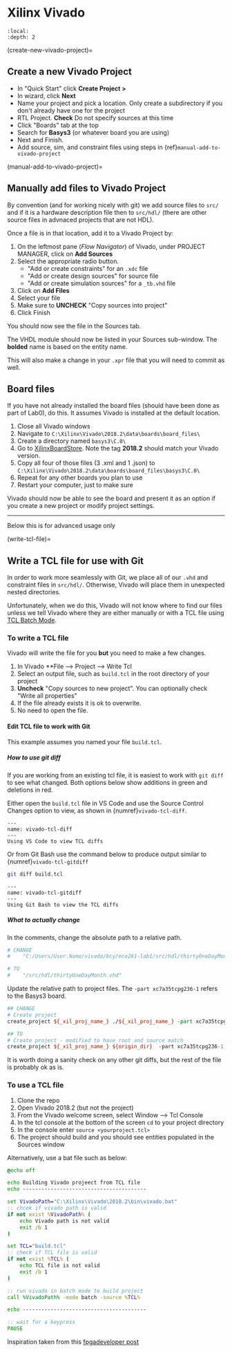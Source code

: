 # Xilinx Vivado

```{contents}
:local:
:depth: 2
```

(create-new-vivado-project)=
## Create a new Vivado Project

- In "Quick Start" click **Create Project >**
- In wizard, click **Next**
- Name your project and pick a location. Only create a subdirectory if you don't already have one for the project
- RTL Project. **Check** Do not specify sources at this time
- Click "Boards" tab at the top
- Search for **Basys3** (or whatever board you are using)
- Next and Finish.
- Add source, sim, and constraint files using steps in {ref}`manual-add-to-vivado-project`

(manual-add-to-vivado-project)=
## Manually add files to Vivado Project

By convention (and for working nicely with git) we add
source files to `src/` and if it is a hardware description file then to `src/hdl/`
(there are other source files in advnaced projects that are not HDL).

Once a file is in that location, add it to a Vivado Project by:

1. On the leftmost pane (*Flow Navigator*) of Vivado,
under PROJECT MANAGER, click on **Add Sources**
2. Select the appropriate radio button.
    - "Add or create constraints" for an `.xdc` file
    - "Add or create design sources" for source file
    - "Add or create simulation sources" for a `_tb.vhd` file
3. Click on **Add Files**
4. Select your file
5. Make sure to **UNCHECK** "Copy sources into project"
6. Click Finish

You should now see the file in the Sources tab.

The VHDL module should now be listed in your Sources sub-window.
The **bolded** name is based on the entity name.

This will also make a change in your `.xpr` file that you will need to commit as well.

## Board files

If you have not already installed the board files
(should have been done as part of Lab0), do this.
It assumes Vivado is installed at the default location.

1. Close all Vivado windows
2. Navigate to `C:\Xilinx\Vivado\2018.2\data\boards\board_files\`
3. Create a directory named `basys3\C.0\`
4. Go to [XilinxBoardStore](https://github.com/Xilinx/XilinxBoardStore/tree/2018.2/boards/Digilent/basys3/C.0).
Note the tag **2018.2** should match your Vivado version.
5. Copy all four of those files (3 .xml and 1 .json) to
`C:\Xilinx\Vivado\2018.2\data\boards\board_files\basys3\C.0\`
6. Repeat for any other boards you plan to use
7. Restart your computer, just to make sure

Vivado should now be able to see the board and present it as an option
if you create a new project or modify project settings.

---

Below this is for advanced usage only

(write-tcl-file)=
## Write a TCL file for use with Git

In order to work more seamlessly with Git, we place all of our `.vhd` and constraint files
in `src/hdl/`. Otherwise, Vivado will place them in unexpected nested directories.

Unfortunately, when we do this, Vivado will not know where to find our files unless we
tell Vivado where they are either manually or with a TCL file using [TCL Batch Mode](https://docs.xilinx.com/r/en-US/ug835-vivado-tcl-commands/Tcl-Batch-Mode).

### To write a TCL file

Vivado will write the file for you **but** you need to make a few changes.

1. In Vivado **File --> Project --> Write Tcl
2. Select an output file, such as `build.tcl` in the root directory of your project
3. **Uncheck** "Copy sources to new project". You can optionally check "Write all properties"
4. If the file already exists it is ok to overwrite.
5. No need to open the file.

#### Edit TCL file to work with Git

This example assumes you named your file `build.tcl`.

##### How to use git diff

If you are working from an existing tcl file, it is easiest to work with `git diff`
to see what changed. Both options below show additions in green and deletions in red.

Either open the `build.tcl` file in VS Code and use the Source Control Changes option to view, as shown in {numref}`vivado-tcl-diff`.

```{figure} img/vivado-tcl-diff.png
---
name: vivado-tcl-diff
---
Using VS Code to view TCL diffs
```

Or from Git Bash use the command below to produce output similar to {numref}`vivado-tcl-gitdiff`

```bash
git diff build.tcl
```

```{figure} img/vivado-tcl-gitdiff.png
---
name: vivado-tcl-gitdiff
---
Using Git Bash to view the TCL diffs
```

##### What to actually change

In the comments, change the absolute path to a relative path.

```tcl
# CHANGE
#    "C:/Users/User.Name/vivado/bcy/ece281-lab1/src/hdl/thirtyOneDayMonth.vhd"

# TO
#    "/src/hdl/thirtyOneDayMonth.vhd"
```

Update the relative path to project files.
The `-part xc7a35tcpg236-1` refers to the Basys3 board.

```tcl
## CHANGE
# Create project
create_project ${_xil_proj_name_} ./${_xil_proj_name_} -part xc7a35tcpg236-1

## TO
# Create project - modified to have root and source match
create_project ${_xil_proj_name_} ${origin_dir}  -part xc7a35tcpg236-1

```

It is worth doing a sanity check on any other git diffs, but the rest of the file
is probably ok as is.

### To use a TCL file

1. Clone the repo
2. Open Vivado 2018.2 (but not the project)
3. From the Vivado welcome screen, select Window --> Tcl Console
4. In the tcl console at the bottom of the screen `cd` to your project directory
5. In the console enter `source <yourproject.tcl>`
6. The project should build and you should see entities populated in the Sources window

Alternatively, use a bat file such as below:

```bat
@echo off

echo Building Vivado projeect from TCL file
echo ----------------------------------------

set VivadoPath="C:\Xilinx\Vivado\2018.2\bin\vivado.bat"
:: chcek if vivado path is valid
if not exist %VivadoPath% (
    echo Vivado path is not valid
    exit /b 1
)

set TCL="build.tcl"
:: check if TCL file is valid
if not exist %TCL% (
    echo TCL file is not valid
    exit /b 1
)

:: run vivado in batch mode to build project
call %VivadoPath% -mode batch -source %TCL%

echo ----------------------------------------

:: wait for a keypress
PAUSE
```

Inspiration taken from this [fpgadeveloper post](https://www.fpgadeveloper.com/2014/08/version-control-for-vivado-projects.html/)
